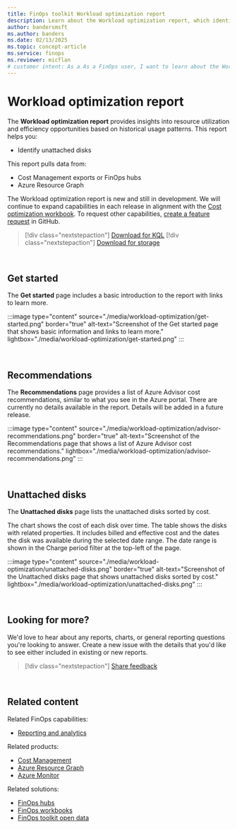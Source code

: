 ```yaml
---
title: FinOps toolkit Workload optimization report
description: Learn about the Workload optimization report, which identifies opportunities for rightsizing and removing unused resources to enhance efficiency.
author: bandersmsft
ms.author: banders
ms.date: 02/13/2025
ms.topic: concept-article
ms.service: finops
ms.reviewer: micflan
# customer intent: As a As a FinOps user, I want to learn about the Workload optimization report so that I can identify and eliminate inefficiencies in my cloud resource usage.
---
```


<!-- cSpell:ignore nextstepaction -->
<!-- markdownlint-disable-next-line MD025 -->
# Workload optimization report

The **Workload optimization report** provides insights into resource utilization and efficiency opportunities based on historical usage patterns. This report helps you:

- Identify unattached disks

This report pulls data from:

- Cost Management exports or FinOps hubs
- Azure Resource Graph

The Workload optimization report is new and still in development. We will continue to expand capabilities in each release in alignment with the [Cost optimization workbook](../workbooks/optimization.md). To request other capabilities, [create a feature request](https://aka.ms/ftk/ideas) in GitHub.

> [!div class="nextstepaction"]
> [Download for KQL](https://github.com/microsoft/finops-toolkit/releases/latest/download/PowerBI-kql.zip)
> [!div class="nextstepaction"]
> [Download for storage](https://github.com/microsoft/finops-toolkit/releases/latest/download/PowerBI-storage.zip)

<br>

## Get started

The **Get started** page includes a basic introduction to the report with links to learn more.

:::image type="content" source="./media/workload-optimization/get-started.png" border="true" alt-text="Screenshot of the Get started page that shows basic information and links to learn more." lightbox="./media/workload-optimization/get-started.png" :::

<br>

## Recommendations

The **Recommendations** page provides a list of Azure Advisor cost recommendations, similar to what you see in the Azure portal. There are currently no details available in the report. Details will be added in a future release.

:::image type="content" source="./media/workload-optimization/advisor-recommendations.png" border="true" alt-text="Screenshot of the Recommendations page that shows a list of Azure Advisor cost recommendations." lightbox="./media/workload-optimization/advisor-recommendations.png" :::

<br>

## Unattached disks

The **Unattached disks** page lists the unattached disks sorted by cost.

The chart shows the cost of each disk over time. The table shows the disks with related properties. It includes billed and effective cost and the dates the disk was available during the selected date range. The date range is shown in the Charge period filter at the top-left of the page.

:::image type="content" source="./media/workload-optimization/unattached-disks.png" border="true" alt-text="Screenshot of the Unattached disks page that shows unattached disks sorted by cost." lightbox="./media/workload-optimization/unattached-disks.png" :::

<br>

<!-- TODO: Uncomment when files are added
## See also

- [Common terms](../../_resources/terms.md)
- [Data dictionary](../../_resources/data-dictionary.md)

<br>
-->

## Looking for more?

We'd love to hear about any reports, charts, or general reporting questions you're looking to answer. Create a new issue with the details that you'd like to see either included in existing or new reports.

> [!div class="nextstepaction"]
> [Share feedback](https://aka.ms/ftk/ideas)

<br>

## Related content

Related FinOps capabilities:

- [Reporting and analytics](../../framework/understand/reporting.md)

Related products:

- [Cost Management](/azure/cost-management-billing/costs/)
- [Azure Resource Graph](/azure/governance/resource-graph/)
- [Azure Monitor](/azure/azure-monitor/)

Related solutions:

- [FinOps hubs](../hubs/finops-hubs-overview.md)
- [FinOps workbooks](../workbooks/finops-workbooks-overview.md)
- [FinOps toolkit open data](../open-data.md)

<br>
